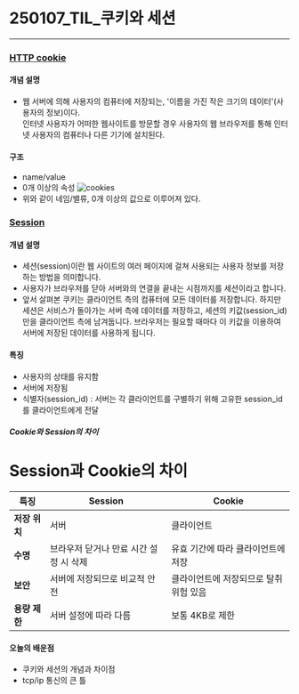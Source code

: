 # 250107_TIL_쿠키와 세션
---
### <u>HTTP cookie</u>

#### 개념 설명
- 웹 서버에 의해 사용자의 컴퓨터에 저장되는, '이름을 가진 작은 크기의 데이터'(사용자의 정보)이다. <br> 인터넷 사용자가 어떠한 웹사이트를 방문할 경우 사용자의 웹 브라우저를 통해 인터넷 사용자의 컴퓨터나 다른 기기에 설치된다.

#### 구조
- name/value
- 0개 이상의 속성
![cookies](https://github.com/user-attachments/assets/70180080-539e-4707-bcf9-6a622a65e028)
- 위와 같이 네임/밸류, 0개 이상의 값으로 이루어져 있다.

### <u>Session</u>

#### 개념 설명
- 세션(session)이란 웹 사이트의 여러 페이지에 걸쳐 사용되는 사용자 정보를 저장하는 방법을 의미합니다.
- 사용자가 브라우저를 닫아 서버와의 연결을 끝내는 시점까지를 세션이라고 합니다.
- 앞서 살펴본 쿠키는 클라이언트 측의 컴퓨터에 모든 데이터를 저장합니다.
하지만 세션은 서비스가 돌아가는 서버 측에 데이터를 저장하고, 세션의 키값(session_id)만을 클라이언트 측에 남겨둡니다.
브라우저는 필요할 때마다 이 키값을 이용하여 서버에 저장된 데이터를 사용하게 됩니다. 

#### 특징
- 사용자의 상태를 유지함
- 서버에 저장됨
- 식별자(session_id) : 서버는 각 클라이언트를 구별하기 위해 고유한 session_id를 클라이언트에게 전달

##### Cookie와 Session의 차이
# Session과 Cookie의 차이

| **특징**       | **Session**                          | **Cookie**                        |
|----------------|--------------------------------------|------------------------------------|
| **저장 위치**   | 서버                                 | 클라이언트                         |
| **수명**       | 브라우저 닫거나 만료 시간 설정 시 삭제 | 유효 기간에 따라 클라이언트에 저장 |
| **보안**       | 서버에 저장되므로 비교적 안전          | 클라이언트에 저장되므로 탈취 위험 있음 |
| **용량 제한**   | 서버 설정에 따라 다름                 | 보통 4KB로 제한                    |

#### 오늘의 배운점
- 쿠키와 세션의 개념과 차이점
- tcp/ip 통신의 큰 틀